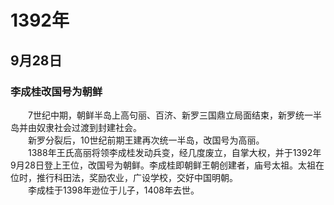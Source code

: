 # 1392年
## 9月28日
### 李成桂改国号为朝鲜
　　7世纪中期，朝鲜半岛上高句丽、百济、新罗三国鼎立局面结束，新罗统一半岛并由奴隶社会过渡到封建社会。<br>　　新罗分裂后，10世纪前期王建再次统一半岛，改国号为高丽。<br>　　1388年王氏高丽将领李成桂发动兵变，经几度废立，自掌大权，并于1392年9月28日登上王位，改国号为朝鲜。李成桂即朝鲜王朝创建者，庙号太祖。太祖在位时，推行科田法，奖励农业，广设学校，交好中国明朝。<br>　　李成桂于1398年逊位于儿子，1408年去世。
<comment/>